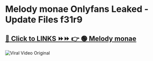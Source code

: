 
 # Melody monae Onlyfans Leaked - Update Files f31r9

## <h2><a href="https://clipsfans.com/Melody_monae&ref=git">🔗 Click to LINKS ⏩⏩ 👉 🟢 Melody monae </a></h2>

<a href="https://clipsfans.com/Melody_monae&ref=git" rel="nofollow" data-target="animated-image.originalLink"><img src="https://i.ibb.co.com/xMMVF88/686577567.gif" alt="Viral Video Original" style="max-width: 100%; display: inline-block;" data-target="animated-image.originalImage"></a>

